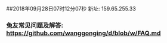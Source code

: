 ##2018年09月28日07时12分07秒 新址: 159.65.255.33
### 兔友常见问题及解答: https://github.com/wanggonging/d/blob/w/FAQ.md
